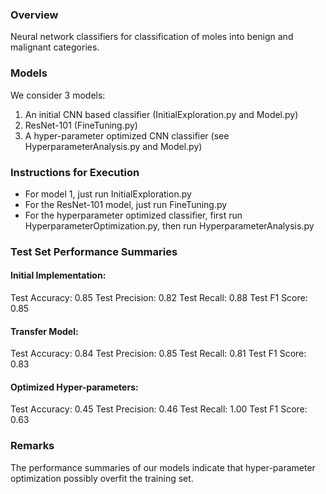 ### Overview
Neural network classifiers for classification of moles into benign and malignant categories.

### Models
We consider 3 models:
1. An initial CNN based classifier (InitialExploration.py and Model.py)
2. ResNet-101 (FineTuning.py)
3. A hyper-parameter optimized CNN classifier (see HyperparameterAnalysis.py and Model.py)

### Instructions for Execution
- For model 1, just run InitialExploration.py
- For the ResNet-101 model, just run FineTuning.py
- For the hyperparameter optimized classifier, first run HyperparameterOptimization.py, then run HyperparameterAnalysis.py

### Test Set Performance Summaries
#### Initial Implementation:
Test Accuracy: 0.85
Test Precision: 0.82
Test Recall: 0.88
Test F1 Score: 0.85

#### Transfer Model:
Test Accuracy: 0.84
Test Precision: 0.85
Test Recall: 0.81
Test F1 Score: 0.83

#### Optimized Hyper-parameters:
Test Accuracy: 0.45
Test Precision: 0.46
Test Recall: 1.00
Test F1 Score: 0.63

### Remarks
The performance summaries of our models indicate that hyper-parameter optimization possibly overfit the training set.